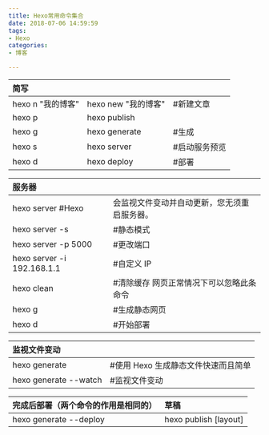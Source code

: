 ```yaml
---
title: Hexo常用命令集合 
date: 2018-07-06 14:59:59
tags:
- Hexo
categories:
- 博客

---
```



| 简写 | |  |
|:----|------|-------|
| hexo n "我的博客" | hexo new "我的博客"  | #新建文章  |
| hexo p | hexo publish |
| hexo g | hexo generate |#生成 |
| hexo s | hexo server | #启动服务预览 |
| hexo d | hexo deploy | #部署 |

<!-- more -->

| 服务器 | |  
|:----|------|
| hexo server #Hexo | 会监视文件变动并自动更新，您无须重启服务器。 |
| hexo server -s | #静态模式 |
| hexo server -p 5000 | #更改端口 |
| hexo server -i 192.168.1.1 | #自定义 IP |
| hexo clean | #清除缓存 网页正常情况下可以忽略此条命令 |
| hexo g | #生成静态网页 |
| hexo d | #开始部署 |


| 监视文件变动 | |  
|:----|------|
| hexo generate | #使用 Hexo 生成静态文件快速而且简单 |
| hexo generate --watch | #监视文件变动 |

| 完成后部署（两个命令的作用是相同的）| 草稿 |
|:----|:------|
| hexo generate --deploy| hexo publish [layout] <title> |
| hexo deploy --generate|...|
| hexo deploy -g |... |
| hexo server -g | ... |

| 模版| |
|:----|:------|
| hexo new "postName"  | #新建文章 |
| hexo new page "pageName"  | #新建页面 |
| hexo generate  | #生成静态页面至public目录 |
| hexo server  | #开启预览访问端口（默认端口4000，'ctrl + c'关闭server） |
| hexo deploy  | #将.deploy目录部署到GitHub |
| hexo new [layout] <title> |..|
| hexo new photo "My Gallery" |..|
| hexo new "Hello World" --lang tw |..|

> 参考 :[Hexo常用命令笔记](https://blog.csdn.net/qq_26975307/article/details/62447489)